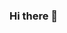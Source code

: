### Hi there 👋

<!--
**rhu23/rhu23** is a ✨ _special_ ✨ repository because its `README.md` (this file) appears on your GitHub profile.

Here are some ideas to get you started:
Trabalhando de 8 a 12 horas por dia carregado peso, dirigindo (atc…) para conquista. um salário mínimo de 1300 $..Conheça uma forma de conquistar . ate 5.000$ por mês 100% online  no aconchego da sua casa com .Flexibilidade de horário É mais tempo com a família parece ser bom demais para ser verdade mais é verdade Não  deixa essa oportunidade passa e se transforma em arrependimento ( a vida e curta demais para se arrepende mude sua vida) ( Não click  aki em  saiba mais ser quiser mudar de vida ,E ter mais tempo. Para fazer o que você amar .E está do lado de quem vc amar )

- 
- 🌱 I’m currently learning ...
- 👯 I’m looking to collaborate on ...
- 🤔 I’m looking for help with ...
- 💬 Ask me about ...
- 📫 How to reach me: ...
- 😄 Pronouns: ...
- ⚡ Fun fact: ...
-->
